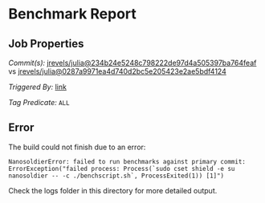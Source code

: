 # Benchmark Report

## Job Properties

*Commit(s):* [jrevels/julia@234b24e5248c798222de97d4a505397ba764feaf](https://github.com/jrevels/julia/commit/234b24e5248c798222de97d4a505397ba764feaf) vs [jrevels/julia@0287a9971ea4d740d2bc5e205423e2ae5bdf4124](https://github.com/jrevels/julia/commit/0287a9971ea4d740d2bc5e205423e2ae5bdf4124)

*Triggered By:* [link](https://github.com/jrevels/julia/pull/6#issuecomment-250746858)

*Tag Predicate:* `ALL`

## Error

The build could not finish due to an error:

```
NanosoldierError: failed to run benchmarks against primary commit: ErrorException("failed process: Process(`sudo cset shield -e su nanosoldier -- -c ./benchscript.sh`, ProcessExited(1)) [1]")
```

Check the logs folder in this directory for more detailed output.

